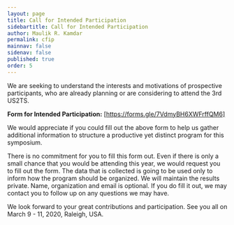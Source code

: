 ```yaml
---
layout: page
title: Call for Intended Participation
sidebartitle: Call for Intended Participation
author: Maulik R. Kamdar
permalink: cfip
mainnav: false
sidenav: false
published: true
order: 5
---
```


We are seeking to understand the interests and motivations of prospective participants, who are already planning or are considering to attend the 3rd US2TS. 

**Form for Intended Participation:** [https://forms.gle/7VdmyBH6XWFrffQM6]

We would appreciate if you could fill out the above form to help us gather additional information to structure a productive yet distinct program for this symposium. 

There is no commitment for you to fill this form out. Even if there is only a small chance that you would be attending this year, we would request you to fill out the form. The data that is collected is going to be used only to inform how the program should be organized. We will maintain the results private. Name, organization and email is optional. If you do fill it out, we may contact you to follow up on any questions we may have.

We look forward to your great contributions and participation. See you all on March 9 - 11, 2020, Raleigh, USA.

[https://forms.gle/7VdmyBH6XWFrffQM6]: https://forms.gle/7VdmyBH6XWFrffQM6